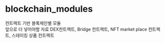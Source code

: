 # blockchain_modules
컨트랙트 기반 블록체인별 모듈
<br> 앞으로 더 넣어야할 자료 DEX컨트랙트, Bridge 컨트랙트, NFT market place 컨트랙트, 스테이킹 상품 컨트랙트 </br>
